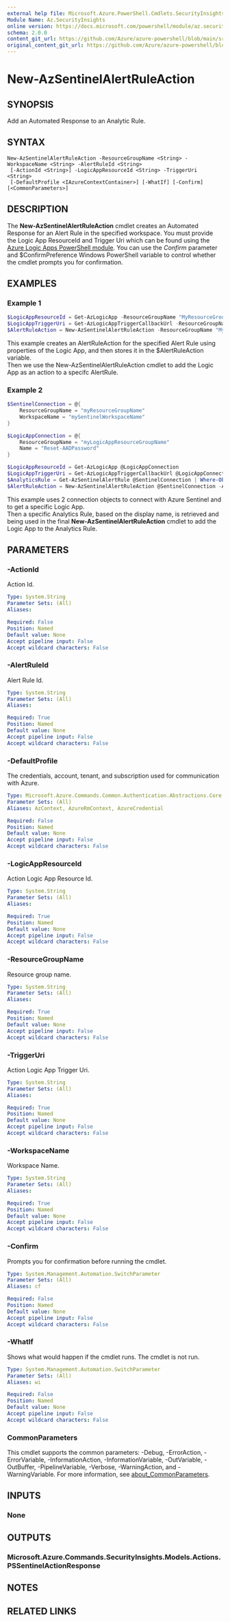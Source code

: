 ```yaml
---
external help file: Microsoft.Azure.PowerShell.Cmdlets.SecurityInsights.dll-Help.xml
Module Name: Az.SecurityInsights
online version: https://docs.microsoft.com/powershell/module/az.securityinsights/new-azsentinelalertruleaction
schema: 2.0.0
content_git_url: https://github.com/Azure/azure-powershell/blob/main/src/SecurityInsights/SecurityInsights/help/New-AzSentinelAlertRuleAction.md
original_content_git_url: https://github.com/Azure/azure-powershell/blob/main/src/SecurityInsights/SecurityInsights/help/New-AzSentinelAlertRuleAction.md
---
```


# New-AzSentinelAlertRuleAction

## SYNOPSIS
Add an Automated Response to an Analytic Rule.

## SYNTAX

```
New-AzSentinelAlertRuleAction -ResourceGroupName <String> -WorkspaceName <String> -AlertRuleId <String>
 [-ActionId <String>] -LogicAppResourceId <String> -TriggerUri <String>
 [-DefaultProfile <IAzureContextContainer>] [-WhatIf] [-Confirm] [<CommonParameters>]
```

## DESCRIPTION
The **New-AzSentinelAlertRuleAction** cmdlet creates an Automated Response for an Alert Rule in the specified workspace.
You must provide the Logic App ResourceId and Trigger Uri which can be found using the [Azure Logic Apps PowerShell module](https://docs.microsoft.com/en-us/powershell/module/az.logicapp/get-azlogicapp?view=azps-5.6.0).
You can use the *Confirm* parameter and $ConfirmPreference Windows PowerShell variable to control whether the cmdlet prompts you for confirmation.

## EXAMPLES

### Example 1
```powershell
$LogicAppResourceId = Get-AzLogicApp -ResourceGroupName "MyResourceGroup" -Name "Reset-AADPassword"
$LogicAppTriggerUri = Get-AzLogicAppTriggerCallbackUrl -ResourceGroupName "MyResourceGroup" -Name "Reset-AADPassword" -TriggerName "When_a_response_to_an_Azure_Sentinel_alert_is_triggered"
$AlertRuleAction = New-AzSentinelAlertRuleAction -ResourceGroupName "MyResourceGroup" -WorkspaceName "MyWorkspaceName" -AlertRuleId "MyAlertRuleId" -LogicAppResourceId ($LogicAppResourceId.Id) -TriggerUri ($LogicAppTriggerUri.Value)
```

This example creates an AlertRuleAction for the specified Alert Rule using properties of the Logic App, and then stores it in the $AlertRuleAction variable.<br/>
Then we use the New-AzSentinelAlertRuleAction cmdlet to add the Logic App as an action to a specifc AlertRule.

### Example 2
```powershell
$SentinelConnection = @{
    ResourceGroupName = "myResourceGroupName"
    WorkspaceName = "mySentinelWorkspaceName"
}

$LogicAppConnection = @{
    ResourceGroupName = "myLogicAppResourceGroupName"
    Name = "Reset-AADPassword"
}

$LogicAppResourceId = Get-AzLogicApp @LogicAppConnection
$LogicAppTriggerUri = Get-AzLogicAppTriggerCallbackUrl @LogicAppConnection -TriggerName "When_a_response_to_an_Azure_Sentinel_alert_is_triggered"
$AnalyticsRule = Get-AzSentinelAlertRule @SentinelConnection | Where-Object {$PSItem.DisplayName -eq "Mimikatz Detected"}
$AlertRuleAction = New-AzSentinelAlertRuleAction @SentinelConnection -AlertRuleId $AnalyticsRule.Name -LogicAppResourceId ($LogicAppResourceId.Id) -TriggerUri ($LogicAppTriggerUri.Value)
```

This example uses 2 connection objects to connect with Azure Sentinel and to get a specific Logic App. <br/>
Then a specific Analytics Rule, based on the display name, is retrieved and being used in the final **New-AzSentinelAlertRuleAction** cmdlet to add the Logic App to the Analytics Rule.

## PARAMETERS

### -ActionId
Action Id.

```yaml
Type: System.String
Parameter Sets: (All)
Aliases:

Required: False
Position: Named
Default value: None
Accept pipeline input: False
Accept wildcard characters: False
```

### -AlertRuleId
Alert Rule Id.

```yaml
Type: System.String
Parameter Sets: (All)
Aliases:

Required: True
Position: Named
Default value: None
Accept pipeline input: False
Accept wildcard characters: False
```

### -DefaultProfile
The credentials, account, tenant, and subscription used for communication with Azure.

```yaml
Type: Microsoft.Azure.Commands.Common.Authentication.Abstractions.Core.IAzureContextContainer
Parameter Sets: (All)
Aliases: AzContext, AzureRmContext, AzureCredential

Required: False
Position: Named
Default value: None
Accept pipeline input: False
Accept wildcard characters: False
```

### -LogicAppResourceId
Action Logic App Resource Id.

```yaml
Type: System.String
Parameter Sets: (All)
Aliases:

Required: True
Position: Named
Default value: None
Accept pipeline input: False
Accept wildcard characters: False
```

### -ResourceGroupName
Resource group name.

```yaml
Type: System.String
Parameter Sets: (All)
Aliases:

Required: True
Position: Named
Default value: None
Accept pipeline input: False
Accept wildcard characters: False
```

### -TriggerUri
Action Logic App Trigger Uri.

```yaml
Type: System.String
Parameter Sets: (All)
Aliases:

Required: True
Position: Named
Default value: None
Accept pipeline input: False
Accept wildcard characters: False
```

### -WorkspaceName
Workspace Name.

```yaml
Type: System.String
Parameter Sets: (All)
Aliases:

Required: True
Position: Named
Default value: None
Accept pipeline input: False
Accept wildcard characters: False
```

### -Confirm
Prompts you for confirmation before running the cmdlet.

```yaml
Type: System.Management.Automation.SwitchParameter
Parameter Sets: (All)
Aliases: cf

Required: False
Position: Named
Default value: None
Accept pipeline input: False
Accept wildcard characters: False
```

### -WhatIf
Shows what would happen if the cmdlet runs. The cmdlet is not run.

```yaml
Type: System.Management.Automation.SwitchParameter
Parameter Sets: (All)
Aliases: wi

Required: False
Position: Named
Default value: None
Accept pipeline input: False
Accept wildcard characters: False
```

### CommonParameters
This cmdlet supports the common parameters: -Debug, -ErrorAction, -ErrorVariable, -InformationAction, -InformationVariable, -OutVariable, -OutBuffer, -PipelineVariable, -Verbose, -WarningAction, and -WarningVariable. For more information, see [about_CommonParameters](http://go.microsoft.com/fwlink/?LinkID=113216).

## INPUTS

### None
## OUTPUTS

### Microsoft.Azure.Commands.SecurityInsights.Models.Actions.PSSentinelActionResponse
## NOTES

## RELATED LINKS
